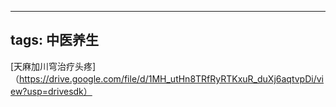 ----
tags:
 中医养生
---
 [天麻加川穹治疗头疼]（https://drive.google.com/file/d/1MH_utHn8TRfRyRTKxuR_duXj6aqtvpDi/view?usp=drivesdk）
